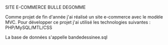 SITE E-COMMERCE BULLE DEGOMME

Comme projet de fin d'année j'ai réalisé un site e-commerce avec le modèle MVC.
Pour développer ce projet j'ai utilisé les technologies suivantes : PHP/MySQL/MTL/CSS

La base de données s'appelle bandedessinee.sql
